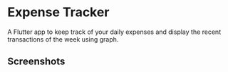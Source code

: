 # Expense Tracker

A Flutter app to keep track of your daily expenses and display the recent transactions of the week using graph.

## Screenshots

